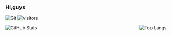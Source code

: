 ### Hi,guys
![Git](https://img.shields.io/badge/-Git-F05032?style=flat-square&logo=git&logoColor=white)
![visitors](https://visitor-badge.glitch.me/badge?page_id=BeMax92.BeMax92&left_color=green&right_color=red)

<a href="https://github.com/BeMax92">
  <img align="left" alt="GitHub Stats" src="https://github-readme-stats.vercel.app/api?username=BeMax92&show_icons=true&theme=buefy&include_all_commits=true&count_private=false" />
</a>
<a href="https://github.com/BeMax92">
  <img align="right" alt="Top Langs" src="https://github-readme-stats.vercel.app/api/top-langs/?username=BeMax92" />
</a>
